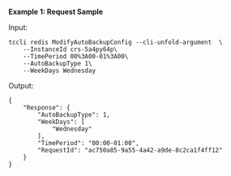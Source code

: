 **Example 1: Request Sample**



Input: 

```
tccli redis ModifyAutoBackupConfig --cli-unfold-argument  \
    --InstanceId crs-5a4py64p\
    --TimePeriod 00%3A00-01%3A00\
    --AutoBackupType 1\
    --WeekDays Wednesday
```

Output: 
```
{
    "Response": {
        "AutoBackupType": 1,
        "WeekDays": [
            "Wednesday"
        ],
        "TimePeriod": "00:00-01:00",
        "RequestId": "ac750a85-9a55-4a42-a9de-8c2ca1f4ff12"
    }
}
```

